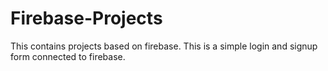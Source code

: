 # Firebase-Projects
This contains projects based on firebase.
This is a simple login and signup form connected to firebase.
